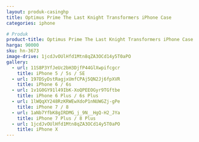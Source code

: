 ```yaml
---
layout: produk-casinghp
title: Optimus Prime The Last Knight Transformers iPhone Case
categories: iphone

# Produk
product-title: Optimus Prime The Last Knight Transformers iPhone Case
harga: 90000
sku: hn-3673
image-drive: 1jcdJvOUlHfd1Mtn8qZA3OCd14y5T0aPO
gallery:
  - url: 11S8P3YfJeUc2bH3DjfP44GlXwpifcgcr
    title: iPhone 5 / 5s / SE
  - url: 197DSyDstRagjxUmfCPAj5QN2Jj6fpXVR
    title: iPhone 6 / 6s
  - url: 1v1G0GY91l49IbK-XoQPEEOGyr9TGftbe
    title: iPhone 6 Plus / 6s Plus
  - url: 1lWQqXY248RzKRWEwXdoP1nNUWGZj-gPe
    title: iPhone 7 / 8
  - url: 1aNb7YfbK8gIRDMG_j_9N__HgQ-H2_JYa
    title: iPhone 7 Plus / 8 Plus
  - url: 1jcdJvOUlHfd1Mtn8qZA3OCd14y5T0aPO
    title: iPhone X
---
```

